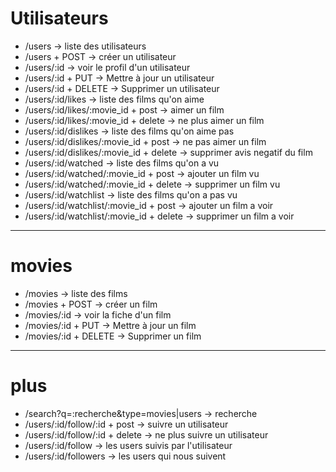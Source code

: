 # Utilisateurs

* /users -> liste des utilisateurs
* /users + POST -> créer un utilisateur
* /users/:id -> voir le profil d'un utilisateur
* /users/:id + PUT -> Mettre à jour un utilisateur
* /users/:id + DELETE -> Supprimer un utilisateur
* /users/:id/likes -> liste des films qu'on aime
* /users/:id/likes/:movie_id + post -> aimer un film
* /users/:id/likes/:movie_id + delete -> ne plus aimer un film
* /users/:id/dislikes -> liste des films qu'on aime pas
* /users/:id/dislikes/:movie_id + post -> ne pas aimer un film
* /users/:id/dislikes/:movie_id + delete -> supprimer avis negatif du film
* /users/:id/watched -> liste des films qu'on a vu
* /users/:id/watched/:movie_id + post -> ajouter un film vu
* /users/:id/watched/:movie_id + delete -> supprimer un film vu
* /users/:id/watchlist -> liste des films qu'on a pas vu
* /users/:id/watchlist/:movie_id + post -> ajouter un film a voir
* /users/:id/watchlist/:movie_id + delete -> supprimer un film a voir

---

# movies

* /movies -> liste des films 
* /movies + POST -> créer un film
* /movies/:id -> voir la fiche d'un film
* /movies/:id + PUT -> Mettre à jour un film
* /movies/:id + DELETE -> Supprimer un film

---

# plus 

* /search?q=:recherche&type=movies|users -> recherche
* /users/:id/follow/:id + post -> suivre un utilisateur
* /users/:id/follow/:id + delete -> ne plus suivre un utilisateur
* /users/:id/follow -> les users suivis par l'utilisateur
* /users/:id/followers -> les users qui nous suivent


